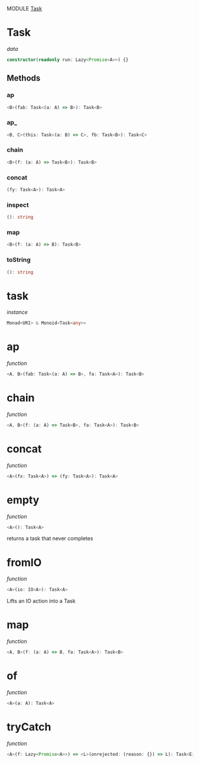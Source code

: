MODULE [Task](https://github.com/gcanti/fp-ts/blob/master/src/Task.ts)
# Task
*data*
```ts
constructor(readonly run: Lazy<Promise<A>>) {}
```
## Methods

### ap
```ts
<B>(fab: Task<(a: A) => B>): Task<B> 
```
### ap_
```ts
<B, C>(this: Task<(a: B) => C>, fb: Task<B>): Task<C> 
```
### chain
```ts
<B>(f: (a: A) => Task<B>): Task<B> 
```
### concat
```ts
(fy: Task<A>): Task<A> 
```
### inspect
```ts
(): string 
```
### map
```ts
<B>(f: (a: A) => B): Task<B> 
```
### toString
```ts
(): string 
```
# task
*instance*
```ts
Monad<URI> & Monoid<Task<any>>
```
# ap
*function*
```ts
<A, B>(fab: Task<(a: A) => B>, fa: Task<A>): Task<B>
```

# chain
*function*
```ts
<A, B>(f: (a: A) => Task<B>, fa: Task<A>): Task<B>
```

# concat
*function*
```ts
<A>(fx: Task<A>) => (fy: Task<A>): Task<A>
```

# empty
*function*
```ts
<A>(): Task<A>
```
returns a task that never completes

# fromIO
*function*
```ts
<A>(io: IO<A>): Task<A>
```
Lifts an IO action into a Task

# map
*function*
```ts
<A, B>(f: (a: A) => B, fa: Task<A>): Task<B>
```

# of
*function*
```ts
<A>(a: A): Task<A>
```

# tryCatch
*function*
```ts
<A>(f: Lazy<Promise<A>>) => <L>(onrejected: (reason: {}) => L): Task<Either<L, A>>
```